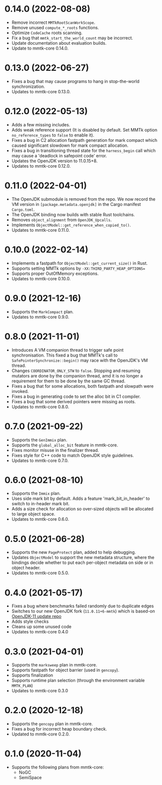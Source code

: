 0.14.0 (2022-08-08)
===

* Remove incorrect `MMTkRootScanWorkScope`.
* Remove unused `compute_*_roots` functions.
* Optimize `CodeCache` roots scanning.
* Fix a bug that `mmtk_start_the_world_count` may be incorrect.
* Update documentation about evaluation builds.
* Update to mmtk-core 0.14.0.

0.13.0 (2022-06-27)
===

* Fixes a bug that may cause programs to hang in stop-the-world synchronization.
* Updates to mmtk-core 0.13.0.

0.12.0 (2022-05-13)
===

* Adds a few missing includes.
* Adds weak reference support (It is disabled by default. Set MMTk option `no_reference_types` to `false` to enable it).
* Fixes a bug in C2 allocation fastpath generation for mark compact which caused significant slowdown for mark compact allocation.
* Fixes a bug in transitioning thread state for the `harness_begin` call which may cause a 'deadlock in safepoint code' error.
* Updates the OpenJDK version to 11.0.15+8.
* Updates to mmtk-core 0.12.0.

0.11.0 (2022-04-01)
===

* The OpenJDK submodule is removed from the repo. We now record the VM version
  in `[package.metadata.openjdk]` in the Cargo manifest `Cargo.toml`.
* The OpenJDK binding now builds with stable Rust toolchains.
* Removes `object_alignment` from `OpenJDK_Upcalls`.
* Implements `ObjectModel::get_reference_when_copied_to()`.
* Updates to mmtk-core 0.11.0.

0.10.0 (2022-02-14)
===

* Implements a fastpath for `ObjectModel::get_current_size()` in Rust.
* Supports setting MMTk options by `-XX:THIRD_PARTY_HEAP_OPTIONS=`
* Supports proper OutOfMemory exceptions.
* Updates to mmtk-core 0.10.0.

0.9.0 (2021-12-16)
===

* Supports the `MarkCompact` plan.
* Updates to mmtk-core 0.9.0.

0.8.0 (2021-11-01)
===

* Introduces A VM companion thread to trigger safe point synchronisation. This fixed a bug that
  MMTk's call to `SafePointerSynchronize::begin()` may race with the OpenJDK's VM thread.
* Changes `COORDINATOR_ONLY_STW` to `false`. Stopping and resuming mutators are done by the companion thread,
  amd it is no longer a requirement for them to be done by the same GC thread.
* Fixes a bug that for some allocations, both fastpath and slowpath were invoked.
* Fixes a bug in generating code to set the alloc bit in C1 compiler.
* Fixes a bug that some derived pointers were missing as roots.
* Updates to mmtk-core 0.8.0.

0.7.0 (2021-09-22)
===

* Supports the `GenImmix` plan.
* Supports the `global_alloc_bit` feature in mmtk-core.
* Fixes monitor misuse in the finalizer thread.
* Fixes style for C++ code to match OpenJDK style guidelines.
* Updates to mmtk-core 0.7.0.

0.6.0 (2021-08-10)
===

* Supports the `Immix` plan.
* Uses side mark bit by default. Adds a feature 'mark_bit_in_header' to switch to in-header mark bit.
* Adds a size check for allocation so over-sized objects will be allocated to large object space.
* Updates to mmtk-core 0.6.0.

0.5.0 (2021-06-28)
===

* Supports the new `PageProtect` plan, added to help debugging.
* Updates `ObjectModel` to support the new metadata structure, where the bindings decide whether to put each per-object metadata on side or in object header.
* Updates to mmtk-core 0.5.0.

0.4.0 (2021-05-17)
===

* Fixes a bug where benchmarks failed randomly due to duplicate edges
* Switches to our new OpenJDK fork (`11.0.11+6-mmtk`) which is based-on [OpenJDK-11 update repo](https://github.com/openjdk/jdk11u.git)
* Adds style checks
* Cleans up some unused code
* Updates to mmtk-core 0.4.0


0.3.0 (2021-04-01)
===

* Supports the `marksweep` plan in mmtk-core.
* Supports fastpath for object barrier (used in `gencopy`).
* Supports finalization
* Supports runtime plan selection (through the environment variable `MMTK_PLAN`)
* Updates to mmtk-core 0.3.0


0.2.0 (2020-12-18)
===

* Supports the `gencopy` plan in mmtk-core.
* Fixes a bug for incorrect heap boundary check.
* Updated to mmtk-core 0.2.0.


0.1.0 (2020-11-04)
===

* Supports the following plans from mmtk-core:
  * NoGC
  * SemiSpace
